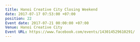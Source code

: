 ```yaml
---
title: Hanoi Creative City Closing Weekend
date: 2017-07-17 07:53:00 +07:00
position: 22
Event date: 2017-07-21 00:00:00 +07:00
Venue: Hanoi Creative City
Event URL: https://www.facebook.com/events/143014529610291/
---
```


